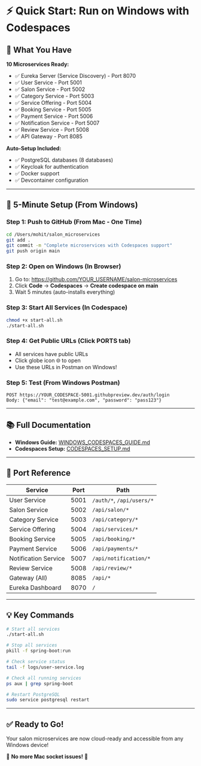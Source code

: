 # ⚡ Quick Start: Run on Windows with Codespaces

## 🎯 What You Have

**10 Microservices Ready:**
- ✅ Eureka Server (Service Discovery) - Port 8070
- ✅ User Service - Port 5001  
- ✅ Salon Service - Port 5002
- ✅ Category Service - Port 5003
- ✅ Service Offering - Port 5004
- ✅ Booking Service - Port 5005
- ✅ Payment Service - Port 5006
- ✅ Notification Service - Port 5007
- ✅ Review Service - Port 5008
- ✅ API Gateway - Port 8085

**Auto-Setup Included:**
- ✅ PostgreSQL databases (8 databases)
- ✅ Keycloak for authentication
- ✅ Docker support
- ✅ Devcontainer configuration

---

## 🚀 5-Minute Setup (From Windows)

### Step 1: Push to GitHub (From Mac - One Time)
```bash
cd /Users/mohit/salon_microservices
git add .
git commit -m "Complete microservices with Codespaces support"
git push origin main
```

### Step 2: Open on Windows (In Browser)
1. Go to: https://github.com/YOUR_USERNAME/salon-microservices
2. Click **Code** → **Codespaces** → **Create codespace on main**
3. Wait 5 minutes (auto-installs everything)

### Step 3: Start All Services (In Codespace)
```bash
chmod +x start-all.sh
./start-all.sh
```

### Step 4: Get Public URLs (Click PORTS tab)
- All services have public URLs
- Click globe icon 🌐 to open
- Use these URLs in Postman on Windows!

### Step 5: Test (From Windows Postman)
```http
POST https://YOUR_CODESPACE-5001.githubpreview.dev/auth/login
Body: {"email": "test@example.com", "password": "pass123"}
```

---

## 📚 Full Documentation

- **Windows Guide:** [WINDOWS_CODESPACES_GUIDE.md](./WINDOWS_CODESPACES_GUIDE.md)
- **Codespaces Setup:** [CODESPACES_SETUP.md](./CODESPACES_SETUP.md)

---

## 🎯 Port Reference

| Service | Port | Path |
|---------|------|------|
| User Service | 5001 | `/auth/*`, `/api/users/*` |
| Salon Service | 5002 | `/api/salon/*` |
| Category Service | 5003 | `/api/category/*` |
| Service Offering | 5004 | `/api/services/*` |
| Booking Service | 5005 | `/api/booking/*` |
| Payment Service | 5006 | `/api/payments/*` |
| Notification Service | 5007 | `/api/notification/*` |
| Review Service | 5008 | `/api/review/*` |
| Gateway (All) | 8085 | `/api/*` |
| Eureka Dashboard | 8070 | `/` |

---

## 💡 Key Commands

```bash
# Start all services
./start-all.sh

# Stop all services
pkill -f spring-boot:run

# Check service status
tail -f logs/user-service.log

# Check all running services
ps aux | grep spring-boot

# Restart PostgreSQL
sudo service postgresql restart
```

---

## ✅ Ready to Go!

Your salon microservices are now cloud-ready and accessible from any Windows device!

🎉 **No more Mac socket issues!** 🎉
